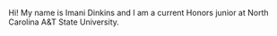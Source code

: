 Hi! My name is Imani Dinkins and I am a current Honors junior at North Carolina A&T State University. 
